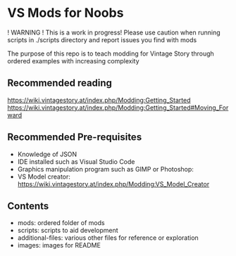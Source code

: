 # VS Mods for Noobs

! WARNING ! This is a work in progress! Please use caution when running scripts in ./scripts directory and report issues you find with mods

The purpose of this repo is to teach modding for Vintage Story through ordered examples with increasing complexity

## Recommended reading 

https://wiki.vintagestory.at/index.php/Modding:Getting_Started
https://wiki.vintagestory.at/index.php/Modding:Getting_Started#Moving_Forward

## Recommended Pre-requisites

- Knowledge of JSON
- IDE installed such as Visual Studio Code
- Graphics manipulation program such as GIMP or Photoshop: 
- VS Model creator: https://wiki.vintagestory.at/index.php/Modding:VS_Model_Creator

## Contents

- mods: ordered folder of mods
- scripts: scripts to aid development
- additional-files: various other files for reference or exploration
- images: images for README


